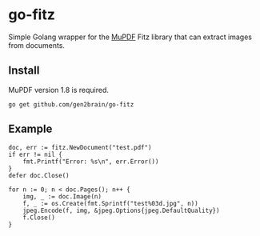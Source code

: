 go-fitz
========

Simple Golang wrapper for the [MuPDF](http://mupdf.com/) Fitz library that can extract images from documents.

Install
-------

MuPDF version 1.8 is required.

    go get github.com/gen2brain/go-fitz

Example
-------

	doc, err := fitz.NewDocument("test.pdf")
	if err != nil {
		fmt.Printf("Error: %s\n", err.Error())
	}
	defer doc.Close()

	for n := 0; n < doc.Pages(); n++ {
		img, _ := doc.Image(n)
		f, _ := os.Create(fmt.Sprintf("test%03d.jpg", n))
		jpeg.Encode(f, img, &jpeg.Options{jpeg.DefaultQuality})
		f.Close()
	}
